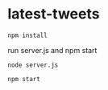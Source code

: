 # latest-tweets

```npm install```

run server.js and npm start

```node server.js```

```npm start```


